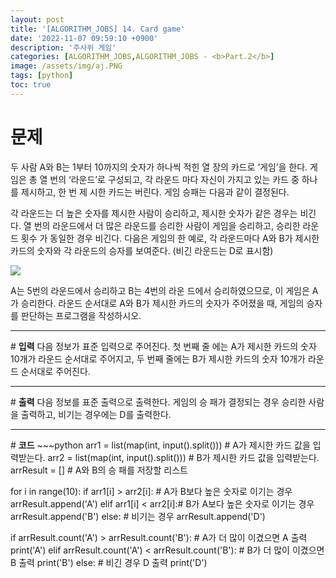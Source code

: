 ```yaml
---
layout: post
title: '[ALGORITHM_JOBS] 14. Card game'
date: '2022-11-07 09:59:10 +0900'
description: '주사위 게임'
categories: [ALGORITHM_JOBS,ALGORITHM_JOBS - <b>Part.2</b>]
image: /assets/img/aj.PNG
tags: [python]
toc: true
---
```

# <b>문제</b>
두 사람 A와 B는 1부터 10까지의 숫자가 하나씩 적힌 열 장의 카드로 ‘게임’을 한다. 게임은 총 열 번의 ‘라운드’로 구성되고, 각 라운드 마다 자신이 가지고 있는 카드 중 하나를 제시하고, 한 번 제 시한 카드는 버린다. 게임 승패는 다음과 같이 결정된다.

각 라운드는 더 높은 숫자를 제시한 사람이 승리하고, 제시한 숫자가 같은 경우는 비긴다.
열 번의 라운드에서 더 많은 라운드를 승리한 사람이 게임을 승리하고, 승리한 라운드 횟수 가 동일한 경우 비긴다.
다음은 게임의 한 예로, 각 라운드마다 A와 B가 제시한 카드의 숫자와 각 라운드의 승자를 보여준다. (비긴 라운드는 D로 표시함)

<img src="https://alms-problem.s3.ap-northeast-2.amazonaws.com/cardgame.png">

A는 5번의 라운드에서 승리하고 B는 4번의 라운 드에서 승리하였으므로, 이 게임은 A가 승리한다. 라운드 순서대로 A와 B가 제시한 카드의 숫자가 주어졌을 때, 게임의 승자를 판단하는 프로그램을 작성하시오.
<hr>
# <b>입력</b>
다음 정보가 표준 입력으로 주어진다. 첫 번째 줄 에는 A가 제시한 카드의 숫자 10개가 라운드 순서대로 주어지고, 두 번째 줄에는 B가 제시한 카드의 숫자 10개가 라운드 순서대로 주어진다.
<hr>
# <b>출력</b>
다음 정보를 표준 출력으로 출력한다. 게임의 승 패가 결정되는 경우 승리한 사람을 출력하고, 비기는 경우에는 D를 출력한다.

<hr>
# <b>코드</b>
~~~python
arr1 = list(map(int, input().split())) # A가 제시한 카드 값을 입력받는다.
arr2 = list(map(int, input().split())) # B가 제시한 카드 값을 입력받는다.
arrResult = [] # A와 B의 승 패를 저장할 리스트

for i in range(10):
    if arr1[i] > arr2[i]: # A가 B보다 높은 숫자로 이기는 경우
        arrResult.append('A')
    elif arr1[i] < arr2[i]:# B가 A보다 높은 숫자로 이기는 경우
        arrResult.append('B')
    else: # 비기는 경우
        arrResult.append('D')

if arrResult.count('A') > arrResult.count('B'): # A가 더 많이 이겼으면 A 출력
    print('A')
elif arrResult.count('A') < arrResult.count('B'): # B가 더 많이 이겼으면 B 출력
    print('B')
else: # 비긴 경우 D 출력
    print('D')
~~~

